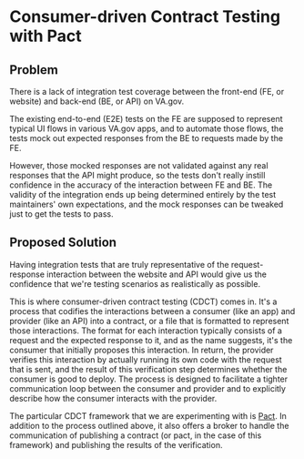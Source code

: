 # Consumer-driven Contract Testing with Pact

## Problem
There is a lack of integration test coverage between the front-end (FE, or website) and back-end (BE, or API) on VA.gov.

The existing end-to-end (E2E) tests on the FE are supposed to represent typical UI flows in various VA.gov apps, and to automate those flows, the tests mock out expected responses from the BE to requests made by the FE.

However, those mocked responses are not validated against any real responses that the API might produce, so the tests don't really instill confidence in the accuracy of the interaction between FE and BE. The validity of the integration ends up being determined entirely by the test maintainers' own expectations, and the mock responses can be tweaked just to get the tests to pass.

## Proposed Solution
Having integration tests that are truly representative of the request-response interaction between the website and API would give us the confidence that we're testing scenarios as realistically as possible.

This is where consumer-driven contract testing (CDCT) comes in. It's a process that codifies the interactions between a consumer (like an app) and provider (like an API) into a contract, or a file that is formatted to represent those interactions. The format for each interaction typically consists of a request and the expected response to it, and as the name suggests, it's the consumer that initially proposes this interaction. In return, the provider verifies this interaction by actually running its own code with the request that is sent, and the result of this verification step determines whether the consumer is good to deploy. The process is designed to facilitate a tighter communication loop between the consumer and provider and to explicitly describe how the consumer interacts with the provider.

The particular CDCT framework that we are experimenting with is [Pact](https://docs.pact.io/). In addition to the process outlined above, it also offers a broker to handle the communication of publishing a contract (or pact, in the case of this framework) and publishing the results of the verification.
